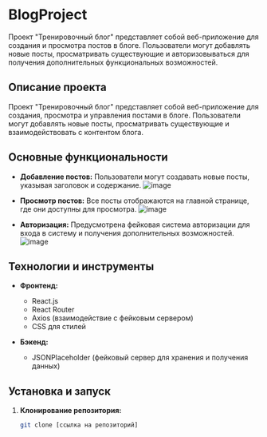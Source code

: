 # BlogProject
Проект "Тренировочный блог" представляет собой веб-приложение для создания и просмотра постов в блоге. Пользователи могут добавлять новые посты, просматривать существующие и авторизовываться для получения дополнительных функциональных возможностей.

## Описание проекта

Проект "Тренировочный блог" представляет собой веб-приложение для создания, просмотра и управления постами в блоге. Пользователи могут добавлять новые посты, просматривать существующие и взаимодействовать с контентом блога.

## Основные функциональности

- **Добавление постов:**
  Пользователи могут создавать новые посты, указывая заголовок и содержание.
![image](https://github.com/webDevArtur/BlogProject/assets/141954990/3337b3cc-ff54-4b95-b917-6c7cc86c0959)

- **Просмотр постов:**
  Все посты отображаются на главной странице, где они доступны для просмотра.
![image](https://github.com/webDevArtur/BlogProject/assets/141954990/b488572f-f478-446b-9c68-0f11d1688aff)

- **Авторизация:**
  Предусмотрена фейковая система авторизации для входа в систему и получения дополнительных возможностей.
![image](https://github.com/webDevArtur/BlogProject/assets/141954990/7bae9518-9faf-4162-83d3-4c4791e571af)

## Технологии и инструменты

- **Фронтенд:**
  - React.js
  - React Router
  - Axios (взаимодействие с фейковым сервером)
  - CSS для стилей

- **Бэкенд:**
  - JSONPlaceholder (фейковый сервер для хранения и получения данных)

## Установка и запуск

1. **Клонирование репозитория:**
   ```bash
   git clone [ссылка на репозиторий]
